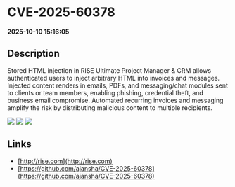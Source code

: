 # CVE-2025-60378

**2025-10-10 15:16:05**

## Description
Stored HTML injection in RISE Ultimate Project Manager & CRM allows authenticated users to inject arbitrary HTML into invoices and messages. Injected content renders in emails, PDFs, and messaging/chat modules sent to clients or team members, enabling phishing, credential theft, and business email compromise. Automated recurring invoices and messaging amplify the risk by distributing malicious content to multiple recipients.

![](https://img.shields.io/static/v1?label=Score&message=8.1&color=red)
![](https://img.shields.io/static/v1?label=Severity&message=HIGH&color=red)
![](https://img.shields.io/static/v1?label=CWE&message=XSS&color=green)

## Links
- [http://rise.com](http://rise.com)
- [https://github.com/ajansha/CVE-2025-60378](https://github.com/ajansha/CVE-2025-60378)
